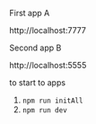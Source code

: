First app A

http://localhost:7777

Second app B

http://localhost:5555

to start to apps

1. `npm run initAll`
2. `npm run dev`
